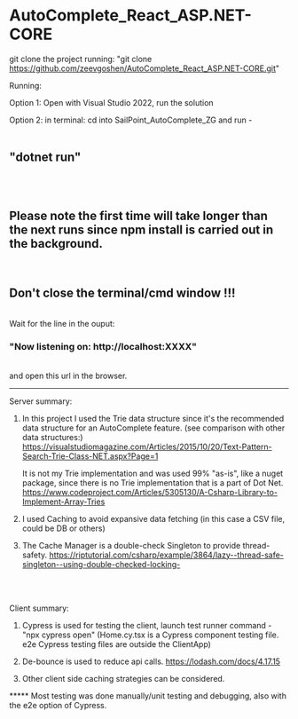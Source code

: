 # AutoComplete_React_ASP.NET-CORE

git clone the project running:
"git clone https://github.com/zeevgoshen/AutoComplete_React_ASP.NET-CORE.git"

Running:

Option 1:
Open with Visual Studio 2022, run the solution

Option 2:
in terminal:
cd into SailPoint_AutoComplete_ZG
and run - <br><br><h2><b>"dotnet run"</b></h2><br><br>

<h2>Please note the first time will take longer than the next runs since npm install is carried out in the background.</h2><br>
<h2>Don't close the terminal/cmd window !!!</h2>
<br>
Wait for the line in the ouput:

<h3>"Now listening on: http://localhost:XXXX"</h3>
<br>
and open this url in the browser.

<hr>



Server summary:

1. In this project I used the Trie data structure since it's the recommended data structure for an AutoComplete feature.
(see comparison with other data structures:)
https://visualstudiomagazine.com/Articles/2015/10/20/Text-Pattern-Search-Trie-Class-NET.aspx?Page=1

	It is not my Trie implementation and was used 99% "as-is", like a nuget package,
	since there is no Trie implementation that is a part of Dot Net.
	https://www.codeproject.com/Articles/5305130/A-Csharp-Library-to-Implement-Array-Tries

2. I used Caching to avoid expansive data fetching (in this case a CSV file, could be DB or others)

3. The Cache Manager is a double-check Singleton to provide thread-safety.
https://riptutorial.com/csharp/example/3864/lazy--thread-safe-singleton--using-double-checked-locking-



<br>
<br>

Client summary:

1. Cypress is used for testing the client, launch test runner command - "npx cypress open" 
	(Home.cy.tsx is a Cypress component testing file. e2e Cypress testing files are outside the ClientApp)

2. De-bounce is used to reduce api calls.
	https://lodash.com/docs/4.17.15

3. Other client side caching strategies can be considered.

***** Most testing was done manually/unit testing and debugging, also with the e2e option of Cypress.


